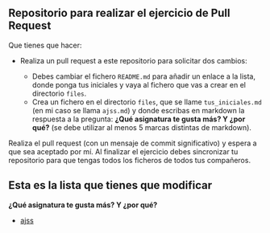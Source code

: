 ## Repositorio para realizar el ejercicio de  Pull Request

Que tienes que hacer:

-   Realiza un pull request a este repositorio para solicitar dos cambios:
    
    -   Debes cambiar el fichero  `README.md`  para añadir un enlace a la lista, donde ponga tus iniciales y vaya al fichero que vas a crear en el directorio  `files`.
    -   Crea un fichero en el directorio  `files`, que se llame  `tus_iniciales.md`  (en mi caso se llama  `ajss.md`) y donde escribas en markdown la respuesta a la pregunta:  **¿Qué asignatura te gusta más? Y ¿por qué?**  (se debe utilizar al menos 5 marcas distintas de markdown).

Realiza el pull request (con un mensaje de commit significativo) y espera a que sea aceptado por mí. Al finalizar el ejercicio debes sincronizar tu repositorio para que tengas todos los ficheros de todos tus compañeros.

## Esta es la lista que tienes que modificar

**¿Qué asignatura te gusta más? Y ¿por qué?**
-   [ajss](https://github.com/asanchezsanchez/prueba-pull-request/blob/main/files/ajss.md)
